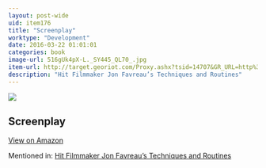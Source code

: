 ```yaml
---
layout: post-wide
uid: item176
title: "Screenplay"
worktype: "Development"
date: 2016-03-22 01:01:01
categories: book
image-url: 516gUk4pX-L._SY445_QL70_.jpg
item-url: http://target.georiot.com/Proxy.ashx?tsid=14707&GR_URL=http%3A%2F%2Fwww.amazon.com%2FScreenplay-Foundations-Screenwriting-Syd-Field-ebook%2Fdp%2FB000S1LAYG%2F
description: "Hit Filmmaker Jon Favreau’s Techniques and Routines"
---
```

<a href="http://target.georiot.com/Proxy.ashx?tsid=14707&GR_URL=http%3A%2F%2Fwww.amazon.com%2FScreenplay-Foundations-Screenwriting-Syd-Field-ebook%2Fdp%2FB000S1LAYG%2F" target="blank"><img src="../../../../img/thumbs/516gUk4pX-L._SY445_QL70_.jpg" class="prod-img"></a>
<h2>Screenplay</h2>
<p><a class="btn btn-primary" href="http://target.georiot.com/Proxy.ashx?tsid=14707&GR_URL=http%3A%2F%2Fwww.amazon.com%2FScreenplay-Foundations-Screenwriting-Syd-Field-ebook%2Fdp%2FB000S1LAYG%2F" target="blank">View on Amazon</a><p>
<p>Mentioned in: <a href="http://fourhourworkweek.com/2015/04/14/jon-favreau/" target="blank">Hit Filmmaker Jon Favreau’s Techniques and Routines</a></p>
